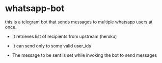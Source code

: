# whatsapp-bot

this is a telegram bot that sends messages to multiple whatsapp users at once.

- It retrieves list of recipients from upstream (heroku)

- It can send only to some valid user_ids

- The message to be sent is set while invoking the bot to send messages
